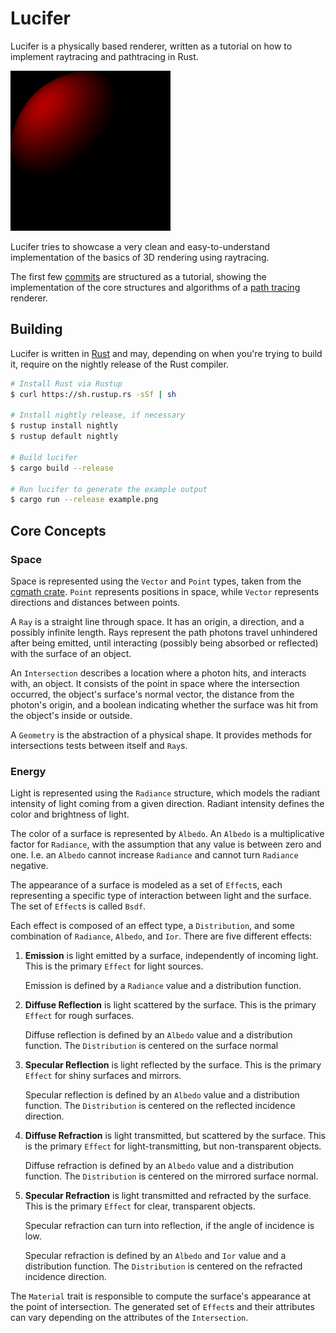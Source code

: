 # Lucifer

Lucifer is a physically based renderer, written as a tutorial on how
to implement raytracing and pathtracing in Rust.

![example](example.png)

Lucifer tries to showcase a very clean and easy-to-understand
implementation of the basics of 3D rendering using raytracing.

The first few [commits](https://github.com/ennocramer/lucifer) are
structured as a tutorial, showing the implementation of the core
structures and algorithms of a [path
tracing](https://en.wikipedia.org/wiki/Path_tracing) renderer.

## Building

Lucifer is written in [Rust](https://www.rust-lang.org/) and may,
depending on when you're trying to build it, require on the nightly
release of the Rust compiler.

``` sh
# Install Rust via Rustup
$ curl https://sh.rustup.rs -sSf | sh

# Install nightly release, if necessary
$ rustup install nightly
$ rustup default nightly

# Build lucifer
$ cargo build --release

# Run lucifer to generate the example output
$ cargo run --release example.png
```

## Core Concepts

### Space

Space is represented using the `Vector` and `Point` types, taken from
the [cgmath crate](https://crates.io/crates/cgmath).  `Point`
represents positions in space, while `Vector` represents directions
and distances between points.

A `Ray` is a straight line through space.  It has an origin, a
direction, and a possibly infinite length.  Rays represent the path
photons travel unhindered after being emitted, until interacting
(possibly being absorbed or reflected) with the surface of an object.

An `Intersection` describes a location where a photon hits, and
interacts with, an object. It consists of the point in space where the
intersection occurred, the object's surface's normal vector, the
distance from the photon's origin, and a boolean indicating whether
the surface was hit from the object's inside or outside.

A `Geometry` is the abstraction of a physical shape. It provides
methods for intersections tests between itself and `Ray`s.

### Energy

Light is represented using the `Radiance` structure, which models the
radiant intensity of light coming from a given direction. Radiant
intensity defines the color and brightness of light.

The color of a surface is represented by `Albedo`.  An `Albedo` is a
multiplicative factor for `Radiance`, with the assumption that any
value is between zero and one.  I.e. an `Albedo` cannot increase
`Radiance` and cannot turn `Radiance` negative.

The appearance of a surface is modeled as a set of `Effect`s, each
representing a specific type of interaction between light and the
surface.  The set of `Effect`s is called `Bsdf`.

Each effect is composed of an effect type, a `Distribution`, and some
combination of `Radiance`, `Albedo`, and `Ior`.  There are five
different effects:

  1. **Emission** is light emitted by a surface, independently of
     incoming light. This is the primary `Effect` for light sources.

     Emission is defined by a `Radiance` value and a distribution
     function.

  2. **Diffuse Reflection** is light scattered by the surface.  This
     is the primary `Effect` for rough surfaces.

     Diffuse reflection is defined by an `Albedo` value and a
     distribution function.  The `Distribution` is centered on the
     surface normal

  3. **Specular Reflection** is light reflected by the surface.  This
     is the primary `Effect` for shiny surfaces and mirrors.

     Specular reflection is defined by an `Albedo` value and a
     distribution function.  The `Distribution` is centered on the
     reflected incidence direction.

  4. **Diffuse Refraction** is light transmitted, but scattered by the
     surface. This is the primary `Effect` for light-transmitting, but
     non-transparent objects.

     Diffuse refraction is defined by an `Albedo` value and a
     distribution function. The `Distribution` is centered on the
     mirrored surface normal.

  5. **Specular Refraction** is light transmitted and refracted by the
     surface. This is the primary `Effect` for clear, transparent
     objects.

     Specular refraction can turn into reflection, if the angle of
     incidence is low.

     Specular refraction is defined by an `Albedo` and `Ior` value and
     a distribution function.  The `Distribution` is centered on the
     refracted incidence direction.

The `Material` trait is responsible to compute the surface's
appearance at the point of intersection.  The generated set of
`Effect`s and their attributes can vary depending on the attributes of
the `Intersection`.
